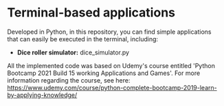 # Terminal-based applications

Developed in Python, in this repository, you can find simple applications that can easily be executed in the terminal, including:

- <b>Dice roller simulator:</b> dice_simulator.py


All the implemented code was based on Udemy's course entitled 'Python Bootcamp 2021 Build 15 working Applications and Games'. 
For more information regarding the course, see here: https://www.udemy.com/course/python-complete-bootcamp-2019-learn-by-applying-knowledge/
